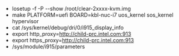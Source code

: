 - losetup -f -P --show /root/clear-2xxxx-kvm.img
- make PLATFORM=uefi BOARD=kbl-nuc-i7  uos_kernel sos_kernel  hypervisor
- cat /sys/kernel/debug/dri/0/i915_display_info
- export http_proxy=http://child-prc.intel.com:913
- export https_proxy=http://child-prc.intel.com:913 
- /sys/module/i915/parameters
